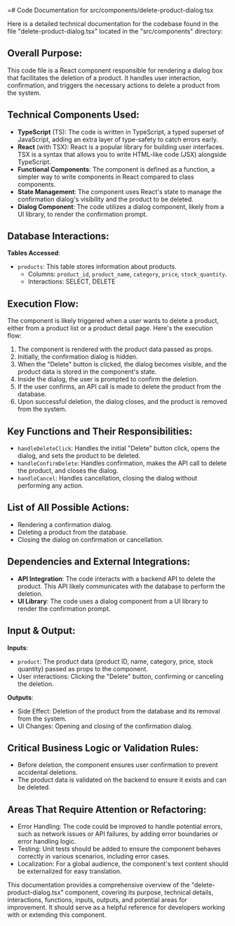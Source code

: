 =# Code Documentation for src/components/delete-product-dialog.tsx

Here is a detailed technical documentation for the codebase found in the file "delete-product-dialog.tsx" located in the "src/components" directory:

## Overall Purpose:
This code file is a React component responsible for rendering a dialog box that facilitates the deletion of a product. It handles user interaction, confirmation, and triggers the necessary actions to delete a product from the system.

## Technical Components Used:
- **TypeScript** (TS): The code is written in TypeScript, a typed superset of JavaScript, adding an extra layer of type-safety to catch errors early.
- **React** (with TSX): React is a popular library for building user interfaces. TSX is a syntax that allows you to write HTML-like code (JSX) alongside TypeScript.
- **Functional Components**: The component is defined as a function, a simpler way to write components in React compared to class components.
- **State Management**: The component uses React's state to manage the confirmation dialog's visibility and the product to be deleted.
- **Dialog Component**: The code utilizes a dialog component, likely from a UI library, to render the confirmation prompt.

## Database Interactions:
**Tables Accessed**:
- `products`: This table stores information about products. 
  - Columns: `product_id`, `product_name`, `category`, `price`, `stock_quantity`.
  - Interactions: SELECT, DELETE

## Execution Flow:
The component is likely triggered when a user wants to delete a product, either from a product list or a product detail page. Here's the execution flow:

1. The component is rendered with the product data passed as props.
2. Initially, the confirmation dialog is hidden.
3. When the "Delete" button is clicked, the dialog becomes visible, and the product data is stored in the component's state.
4. Inside the dialog, the user is prompted to confirm the deletion.
5. If the user confirms, an API call is made to delete the product from the database.
6. Upon successful deletion, the dialog closes, and the product is removed from the system.

## Key Functions and Their Responsibilities:
- `handleDeleteClick`: Handles the initial "Delete" button click, opens the dialog, and sets the product to be deleted.
- `handleConfirmDelete`: Handles confirmation, makes the API call to delete the product, and closes the dialog.
- `handleCancel`: Handles cancellation, closing the dialog without performing any action.

## List of All Possible Actions:
- Rendering a confirmation dialog.
- Deleting a product from the database.
- Closing the dialog on confirmation or cancellation.

## Dependencies and External Integrations:
- **API Integration**: The code interacts with a backend API to delete the product. This API likely communicates with the database to perform the deletion.
- **UI Library**: The code uses a dialog component from a UI library to render the confirmation prompt.

## Input & Output:
**Inputs**:
- `product`: The product data (product ID, name, category, price, stock quantity) passed as props to the component.
- User interactions: Clicking the "Delete" button, confirming or canceling the deletion.

**Outputs**:
- Side Effect: Deletion of the product from the database and its removal from the system.
- UI Changes: Opening and closing of the confirmation dialog.

## Critical Business Logic or Validation Rules:
- Before deletion, the component ensures user confirmation to prevent accidental deletions.
- The product data is validated on the backend to ensure it exists and can be deleted.

## Areas That Require Attention or Refactoring:
- Error Handling: The code could be improved to handle potential errors, such as network issues or API failures, by adding error boundaries or error handling logic.
- Testing: Unit tests should be added to ensure the component behaves correctly in various scenarios, including error cases.
- Localization: For a global audience, the component's text content should be externalized for easy translation.

This documentation provides a comprehensive overview of the "delete-product-dialog.tsx" component, covering its purpose, technical details, interactions, functions, inputs, outputs, and potential areas for improvement. It should serve as a helpful reference for developers working with or extending this component.
